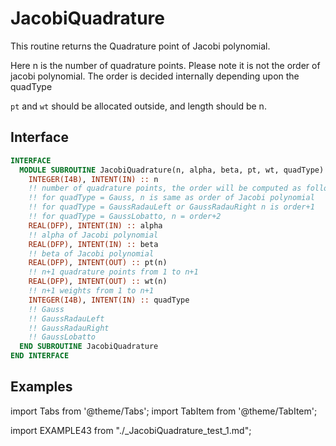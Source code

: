 # JacobiQuadrature

This routine returns the Quadrature point of Jacobi polynomial.

Here n is the number of quadrature points. Please note it is not
the order of jacobi polynomial. The order is decided internally
depending upon the quadType

`pt` and `wt` should be allocated outside, and length should be n.

## Interface

```fortran
INTERFACE
  MODULE SUBROUTINE JacobiQuadrature(n, alpha, beta, pt, wt, quadType)
    INTEGER(I4B), INTENT(IN) :: n
    !! number of quadrature points, the order will be computed as follows
    !! for quadType = Gauss, n is same as order of Jacobi polynomial
    !! for quadType = GaussRadauLeft or GaussRadauRight n is order+1
    !! for quadType = GaussLobatto, n = order+2
    REAL(DFP), INTENT(IN) :: alpha
    !! alpha of Jacobi polynomial
    REAL(DFP), INTENT(IN) :: beta
    !! beta of Jacobi polynomial
    REAL(DFP), INTENT(OUT) :: pt(n)
    !! n+1 quadrature points from 1 to n+1
    REAL(DFP), INTENT(OUT) :: wt(n)
    !! n+1 weights from 1 to n+1
    INTEGER(I4B), INTENT(IN) :: quadType
    !! Gauss
    !! GaussRadauLeft
    !! GaussRadauRight
    !! GaussLobatto
  END SUBROUTINE JacobiQuadrature
END INTERFACE
```

## Examples

import Tabs from '@theme/Tabs';
import TabItem from '@theme/TabItem';

<Tabs>
<TabItem value="example" label="️܀ See example">

import EXAMPLE43 from "./_JacobiQuadrature_test_1.md";

<EXAMPLE43 />

</TabItem>

<TabItem value="close" label="↢ " default>

</TabItem>
</Tabs>
